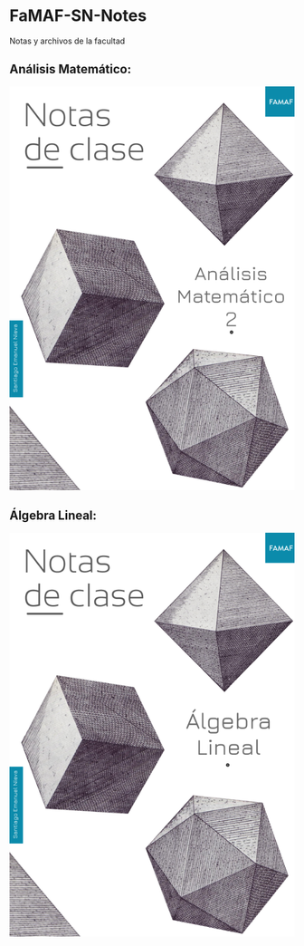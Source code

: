 # FaMAF-SN-Notes
Notas y archivos de la facultad

## Análisis Matemático:
<a href="Analisis Matematico (1 y 2)/Repaso-AM1.pdf"> <img src="https://raw.githubusercontent.com/pragmatically-dev/FaMAF-SN-Notes/main/Analisis%20Matematico%20(1%20y%202)/assets/banner.png"> </a>





## Álgebra Lineal:
<a href="Algebra/notas-algebra.pdf"> <img src="https://raw.githubusercontent.com/pragmatically-dev/FaMAF-SN-Notes/main/Algebra/assets/banner.png"> </a>

